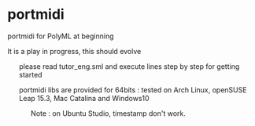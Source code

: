 # portmidi
portmidi for PolyML at beginning<p>
<p> It is a play in progress, this should evolve
<ul> please read tutor_eng.sml and execute lines step by step for getting started
<p> portmidi libs are provided for 64bits : tested on Arch Linux, openSUSE Leap 15.3, Mac Catalina and Windows10 
<ul> Note : on Ubuntu Studio, timestamp don't work.


